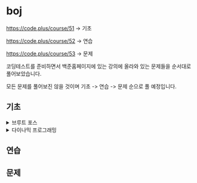 # boj
https://code.plus/course/51 -> 기초

https://code.plus/course/52 -> 연습

https://code.plus/course/53 -> 문제

코딩테스트를 준비하면서 백준홈페이지에 있는 강의에 올라와 있는 문제들을 순서대로 풀어보았습니다.

모든 문제를 풀어보진 않을 것이며 기초 -> 연습 -> 문제 순으로 풀 예정입니다.

## 기초

<details>
<summary>브루트 포스</summary>
<div markdown="1">
브루트 포스 - 재귀

  - [ ] 9095번 - 1, 2, 3 더하기
  - [ ] 1759번 - 암호 만들기
  - [ ] 14501번 - 퇴사
  - [ ] 14889번 - 스타트와 링크
  - [ ] 15661번 - 링크와 스타트
  - [ ] 2529번 - 부등호
  - [ ] 1248번 - 맞춰봐
  
브루트 포스 - 순열

  - [ ] 10972번 - 다음 순열
  - [ ] 10973번 - 이전 순열10974번 - 모든 순열
  - [ ] 10819번 - 차이를 최대로
  - [ ] 10971번 - 외판원 순회 
  - [ ] 26603번 - 로또
  
브루트 포스 - 비트마스크
  
  - [ ] 11723번 - 집합
  - [ ] 1182번 - 부분수열의 합
  - [ ] 14889번 - 스타트와 링크
  - [ ] 14391번 - 종이 조각

</div>
</details>

<details>
<summary>다이나믹 프로그래밍</summary>
<div markdown="1">

다이나믹 프로그래밍 Part 1

  - [ ] 1463번 - 1로 만들기
  - [ ] 11726번 - 2×n 타일링
  - [ ] 11727번 - 2×n 타일링 
  - [ ] 29095번 - 1, 2, 3 더하기
  - [ ] 11052번 - 카드 구매하기
  - [ ] 16194번 - 카드 구매하기 
  - [ ] 215990번 - 1, 2, 3 더하기 5
  - [ ] 10844번 - 쉬운 계단 수
  - [ ] 2193번 - 이친수
  - [ ] 11053번 - 가장 긴 증가하는 부분 수열
  - [ ] 14002번 - 가장 긴 증가하는 부분 수열 4
  - [ ] 1912번 - 연속합
  - [ ] 1699번 - 제곱수의 합
  - [ ] 14501번 - 퇴사
  - [ ] 2225번 - 합분해


다이나믹 프로그래밍 Part 2
15988번 - 1, 2, 3 더하기 3
1149번 - RGB거리
1309번 - 동물원
11057번 - 오르막 수
2156번 - 포도주 시식
1932번 - 정수 삼각형
11055번 - 가장 큰 증가 부분 수열
11722번 - 가장 긴 감소하는 부분 수열
11054번 - 가장 긴 바이토닉 부분 수열
13398번 - 연속합 2
2133번 - 타일 채우기

</div>
</details>

## 연습

## 문제
